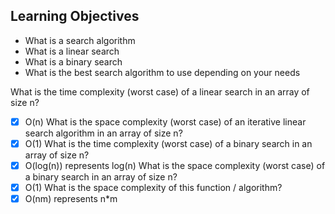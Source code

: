 ## Learning Objectives
- What is a search algorithm
- What is a linear search
- What is a binary search
- What is the best search algorithm to use depending on your needs

What is the time complexity (worst case) of a linear search in an array of size n?
- [x] O(n)
What is the space complexity (worst case) of an iterative linear search algorithm in an array of size n?
- [x] O(1)
What is the time complexity (worst case) of a binary search in an array of size n?
- [x] O(log(n)) represents log(n)
What is the space complexity (worst case) of a binary search in an array of size n?
- [x] O(1)
What is the space complexity of this function / algorithm?
- [x] O(nm) represents n*m
